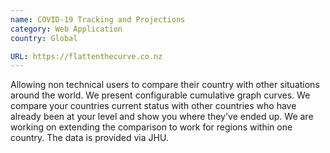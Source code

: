 ```yaml
---
name: COVID-19 Tracking and Projections
category: Web Application 
country: Global

URL: https://flattenthecurve.co.nz
---
```


Allowing non technical users to compare their country with other situations around the world. We present configurable cumulative graph curves. We compare your countries current status with other countries who have already been at your level and show you where they've ended up. We are working on extending the comparison to work for regions within one country. The data is provided via JHU.